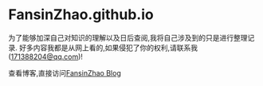 # FansinZhao.github.io

为了能够加深自己对知识的理解以及日后查阅,我将自己涉及到的只是进行整理记录.
好多内容我都是从网上看的,如果侵犯了你的权利,请联系我(171388204@qq.com)!

查看博客,直接访问[FansinZhao Blog](https://fansinzhao.github.io/)
